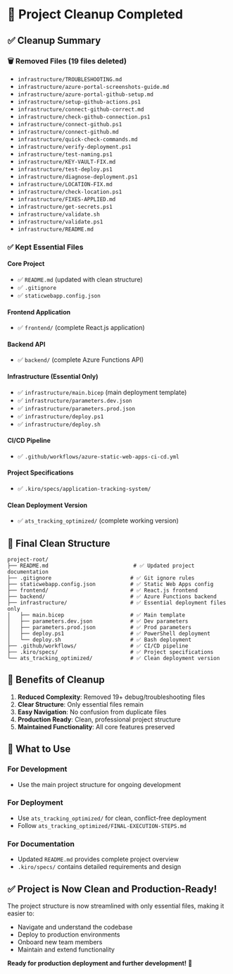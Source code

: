 # 🧹 Project Cleanup Completed

## ✅ Cleanup Summary

### 🗑️ Removed Files (19 files deleted)
- `infrastructure/TROUBLESHOOTING.md`
- `infrastructure/azure-portal-screenshots-guide.md`
- `infrastructure/azure-portal-github-setup.md`
- `infrastructure/setup-github-actions.ps1`
- `infrastructure/connect-github-correct.md`
- `infrastructure/check-github-connection.ps1`
- `infrastructure/connect-github.ps1`
- `infrastructure/connect-github.md`
- `infrastructure/quick-check-commands.md`
- `infrastructure/verify-deployment.ps1`
- `infrastructure/test-naming.ps1`
- `infrastructure/KEY-VAULT-FIX.md`
- `infrastructure/test-deploy.ps1`
- `infrastructure/diagnose-deployment.ps1`
- `infrastructure/LOCATION-FIX.md`
- `infrastructure/check-location.ps1`
- `infrastructure/FIXES-APPLIED.md`
- `infrastructure/get-secrets.ps1`
- `infrastructure/validate.sh`
- `infrastructure/validate.ps1`
- `infrastructure/README.md`

### ✅ Kept Essential Files

#### Core Project
- ✅ `README.md` (updated with clean structure)
- ✅ `.gitignore`
- ✅ `staticwebapp.config.json`

#### Frontend Application
- ✅ `frontend/` (complete React.js application)

#### Backend API  
- ✅ `backend/` (complete Azure Functions API)

#### Infrastructure (Essential Only)
- ✅ `infrastructure/main.bicep` (main deployment template)
- ✅ `infrastructure/parameters.dev.json`
- ✅ `infrastructure/parameters.prod.json`
- ✅ `infrastructure/deploy.ps1`
- ✅ `infrastructure/deploy.sh`

#### CI/CD Pipeline
- ✅ `.github/workflows/azure-static-web-apps-ci-cd.yml`

#### Project Specifications
- ✅ `.kiro/specs/application-tracking-system/`

#### Clean Deployment Version
- ✅ `ats_tracking_optimized/` (complete working version)

## 📂 Final Clean Structure

```
project-root/
├── README.md                           # ✅ Updated project documentation
├── .gitignore                         # ✅ Git ignore rules
├── staticwebapp.config.json           # ✅ Static Web Apps config
├── frontend/                          # ✅ React.js frontend
├── backend/                           # ✅ Azure Functions backend
├── infrastructure/                    # ✅ Essential deployment files only
│   ├── main.bicep                     # ✅ Main template
│   ├── parameters.dev.json            # ✅ Dev parameters
│   ├── parameters.prod.json           # ✅ Prod parameters
│   ├── deploy.ps1                     # ✅ PowerShell deployment
│   └── deploy.sh                      # ✅ Bash deployment
├── .github/workflows/                 # ✅ CI/CD pipeline
├── .kiro/specs/                       # ✅ Project specifications
└── ats_tracking_optimized/            # ✅ Clean deployment version
```

## 🎯 Benefits of Cleanup

1. **Reduced Complexity**: Removed 19+ debug/troubleshooting files
2. **Clear Structure**: Only essential files remain
3. **Easy Navigation**: No confusion from duplicate files
4. **Production Ready**: Clean, professional project structure
5. **Maintained Functionality**: All core features preserved

## 🚀 What to Use

### For Development
- Use the main project structure for ongoing development

### For Deployment  
- Use `ats_tracking_optimized/` for clean, conflict-free deployment
- Follow `ats_tracking_optimized/FINAL-EXECUTION-STEPS.md`

### For Documentation
- Updated `README.md` provides complete project overview
- `.kiro/specs/` contains detailed requirements and design

## ✅ Project is Now Clean and Production-Ready!

The project structure is now streamlined with only essential files, making it easier to:
- Navigate and understand the codebase
- Deploy to production environments  
- Onboard new team members
- Maintain and extend functionality

**Ready for production deployment and further development!** 🎉
